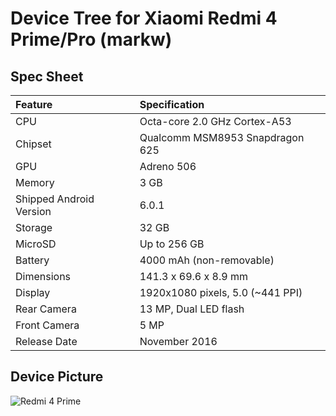 # Device Tree for Xiaomi Redmi 4 Prime/Pro (markw)

## Spec Sheet

| Feature                 | Specification                     |
| :---------------------- | :-------------------------------- |
| CPU                     | Octa-core 2.0 GHz Cortex-A53      |
| Chipset                 | Qualcomm MSM8953 Snapdragon 625   |
| GPU                     | Adreno 506                        |
| Memory                  | 3 GB                              |
| Shipped Android Version | 6.0.1                             |
| Storage                 | 32 GB                             |
| MicroSD                 | Up to 256 GB                      |
| Battery                 | 4000 mAh (non-removable)          |
| Dimensions              | 141.3 x 69.6 x 8.9 mm             |
| Display                 | 1920x1080 pixels, 5.0 (~441 PPI)  |
| Rear Camera             | 13 MP, Dual LED flash             |
| Front Camera            | 5 MP                              |
| Release Date            | November 2016                     |

## Device Picture

![Redmi 4 Prime](https://fdn2.gsmarena.com/vv/pics/xiaomi/xiaomi-redmi-4-prime-2.jpg "Redmi 4 Prime")
